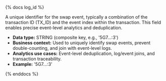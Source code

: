 {% docs log_id %}

A unique identifier for the swap event, typically a combination of the transaction ID (TX_ID) and the event index within the transaction. This field enables precise event-level analytics and deduplication.

- **Data type:** STRING (composite key, e.g., '5G7...:3')
- **Business context:** Used to uniquely identify swap events, prevent double-counting, and join with event-level logs.
- **Analytics use cases:** Event-level deduplication, log/event joins, and transaction traceability.
- **Example:** '5G7...:3'

{% enddocs %} 